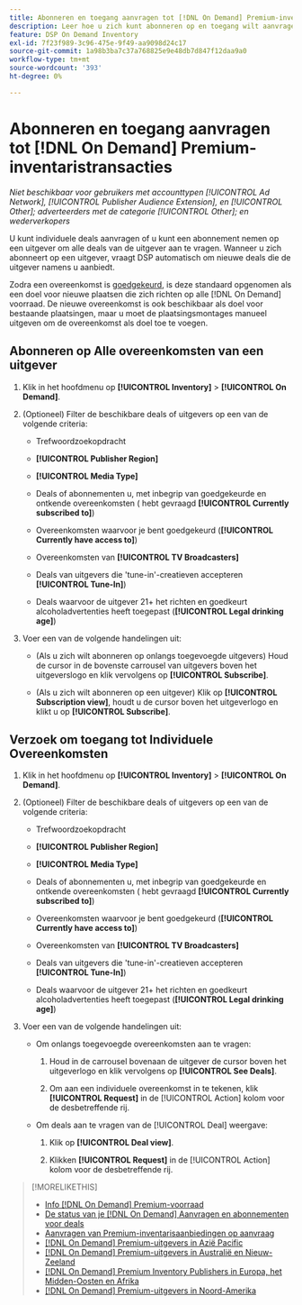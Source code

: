 ```yaml
---
title: Abonneren en toegang aanvragen tot [!DNL On Demand] Premium-inventaristransacties
description: Leer hoe u zich kunt abonneren op en toegang wilt aanvragen tot[!DNL On Demand] deals.
feature: DSP On Demand Inventory
exl-id: 7f23f989-3c96-475e-9f49-aa9098d24c17
source-git-commit: 1a98b3ba7c37a768825e9e48db7d847f12daa9a0
workflow-type: tm+mt
source-wordcount: '393'
ht-degree: 0%

---
```


# Abonneren en toegang aanvragen tot [!DNL On Demand] Premium-inventaristransacties

*Niet beschikbaar voor gebruikers met accounttypen [!UICONTROL Ad Network], [!UICONTROL Publisher Audience Extension], en [!UICONTROL Other]; adverteerders met de categorie [!UICONTROL Other]; en wederverkopers*

U kunt individuele deals aanvragen of u kunt een abonnement nemen op een uitgever om alle deals van de uitgever aan te vragen. Wanneer u zich abonneert op een uitgever, vraagt DSP automatisch om nieuwe deals die de uitgever namens u aanbiedt.

Zodra een overeenkomst is [goedgekeurd](/help/dsp/inventory/on-demand-inventory-view-status.md), is deze standaard opgenomen als een doel voor nieuwe plaatsen die zich richten op alle [!DNL On Demand] voorraad. De nieuwe overeenkomst is ook beschikbaar als doel voor bestaande plaatsingen, maar u moet de plaatsingsmontages manueel uitgeven om de overeenkomst als doel toe te voegen.

## Abonneren op Alle overeenkomsten van een uitgever

1. Klik in het hoofdmenu op **[!UICONTROL Inventory]** > **[!UICONTROL On Demand]**.

1. (Optioneel) Filter de beschikbare deals of uitgevers op een van de volgende criteria:

   * Trefwoordzoekopdracht

   * **[!UICONTROL Publisher Region]**

   * **[!UICONTROL Media Type]**

   * Deals of abonnementen u, met inbegrip van goedgekeurde en ontkende overeenkomsten ( hebt gevraagd **[!UICONTROL Currently subscribed to]**)

   * Overeenkomsten waarvoor je bent goedgekeurd (**[!UICONTROL Currently have access to]**)

   * Overeenkomsten van **[!UICONTROL TV Broadcasters]**

   * Deals van uitgevers die &#39;tune-in&#39;-creatieven accepteren
      **[!UICONTROL Tune-In]**)

   * Deals waarvoor de uitgever 21+ het richten en goedkeurt alcoholadvertenties heeft toegepast (**[!UICONTROL Legal drinking age]**)

1. Voer een van de volgende handelingen uit:

   * (Als u zich wilt abonneren op onlangs toegevoegde uitgevers) Houd de cursor in de bovenste carrousel van uitgevers boven het uitgeverslogo en klik vervolgens op **[!UICONTROL Subscribe]**.

   * (Als u zich wilt abonneren op een uitgever) Klik op **[!UICONTROL Subscription view]**, houdt u de cursor boven het uitgeverlogo en klikt u op **[!UICONTROL Subscribe]**.

## Verzoek om toegang tot Individuele Overeenkomsten

1. Klik in het hoofdmenu op **[!UICONTROL Inventory]** > **[!UICONTROL On Demand]**.

1. (Optioneel) Filter de beschikbare deals of uitgevers op een van de volgende criteria:

   * Trefwoordzoekopdracht

   * **[!UICONTROL Publisher Region]**

   * **[!UICONTROL Media Type]**

   * Deals of abonnementen u, met inbegrip van goedgekeurde en ontkende overeenkomsten ( hebt gevraagd **[!UICONTROL Currently subscribed to]**)

   * Overeenkomsten waarvoor je bent goedgekeurd (**[!UICONTROL Currently have access to]**)

   * Overeenkomsten van **[!UICONTROL TV Broadcasters]**

   * Deals van uitgevers die &#39;tune-in&#39;-creatieven accepteren
      **[!UICONTROL Tune-In]**)

   * Deals waarvoor de uitgever 21+ het richten en goedkeurt alcoholadvertenties heeft toegepast (**[!UICONTROL Legal drinking age]**)

1. Voer een van de volgende handelingen uit:

   * Om onlangs toegevoegde overeenkomsten aan te vragen:

      1. Houd in de carrousel bovenaan de uitgever de cursor boven het uitgeverlogo en klik vervolgens op **[!UICONTROL See Deals]**.

      1. Om aan een individuele overeenkomst in te tekenen, klik **[!UICONTROL Request]** in de [!UICONTROL Action] kolom voor de desbetreffende rij.
   * Om deals aan te vragen van de [!UICONTROL Deal] weergave:

      1. Klik op **[!UICONTROL Deal view]**.

      1. Klikken **[!UICONTROL Request]** in de [!UICONTROL Action] kolom voor de desbetreffende rij.


>[!MORELIKETHIS]
>
>* [Info [!DNL On Demand] Premium-voorraad](on-demand-inventory-about.md)
>* [De status van je [!DNL On Demand] Aanvragen en abonnementen voor deals](on-demand-inventory-view-status.md)
>* [Aanvragen van Premium-inventarisaanbiedingen op aanvraag](on-demand-inventory-rerequest.md)
>* [[!DNL On Demand] Premium-uitgevers in Azië Pacific](on-demand-inventory-publishers-apac.md)
>* [[!DNL On Demand] Premium-uitgevers in Australië en Nieuw-Zeeland](on-demand-inventory-publishers-anz.md)
>* [[!DNL On Demand] Premium Inventory Publishers in Europa, het Midden-Oosten en Afrika](on-demand-inventory-publishers-emea.md)
>* [[!DNL On Demand] Premium-uitgevers in Noord-Amerika](on-demand-inventory-publishers-na.md)

